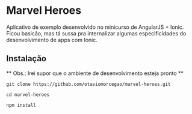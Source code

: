 # Marvel Heroes

Aplicativo de exemplo desenvolvido no minicurso de AngularJS + Ionic. Ficou basicão, mas tá sussa pra internalizar algumas especificidades do desenvolvimento de apps com Ionic.

## Instalação

** Obs.: Irei supor que o ambiente de desenvolvimento esteja pronto **

``git clone https://github.com/otaviomorcegao/marvel-heroes.git``

``cd marvel-heroes``

``npm install``